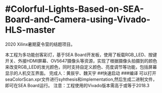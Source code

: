 #Colorful-Lights-Based-on-SEA-Board-and-Camera-using-Vivado-HLS-master
==
2020 Xilinx暑期夏令营的结题项目。

本工程为多功能创客彩灯，基于SEA Board开发板，使用了板载RGB_LED、按键开关、外接HDMI屏幕、OV5647摄像头等资源，实现了根据摄像头拍摄到的颜色来改变RGB_LED的发光颜色，同时支持自定义颜色、亮度调节等功能，包括屏幕显示的人机交互界面。
完成人：黄辰宇、魏天宇
##快速启动
###编译
可以打开seaColorScan.xpr文件进行syhthesis和implementation,然后生成二进制文件，即可在SEA Board运行。
注意：工程使用的Vivado版本需高于或等于2018.3


